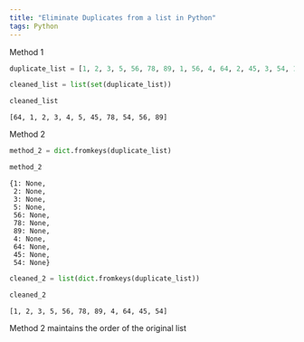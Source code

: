 ```yaml
---
title: "Eliminate Duplicates from a list in Python"
tags: Python
---
```


Method 1


```python
duplicate_list = [1, 2, 3, 5, 56, 78, 89, 1, 56, 4, 64, 2, 45, 3, 54, 1, 2]

cleaned_list = list(set(duplicate_list))

cleaned_list
```




    [64, 1, 2, 3, 4, 5, 45, 78, 54, 56, 89]



Method 2


```python
method_2 = dict.fromkeys(duplicate_list)

method_2
```




    {1: None,
     2: None,
     3: None,
     5: None,
     56: None,
     78: None,
     89: None,
     4: None,
     64: None,
     45: None,
     54: None}




```python
cleaned_2 = list(dict.fromkeys(duplicate_list))

cleaned_2
```




    [1, 2, 3, 5, 56, 78, 89, 4, 64, 45, 54]



Method 2 maintains the order of the original list
